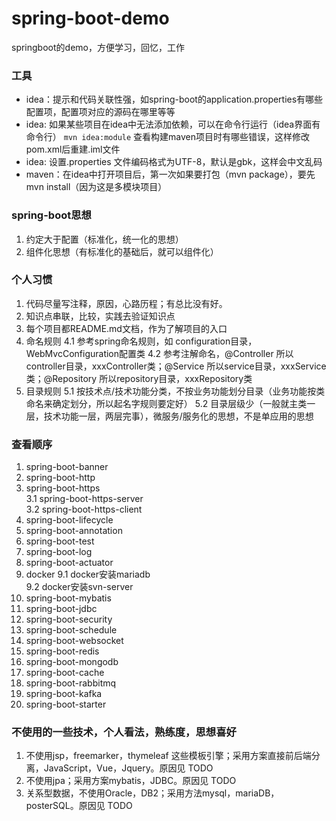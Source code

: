 # spring-boot-demo
springboot的demo，方便学习，回忆，工作

### 工具
- idea：提示和代码关联性强，如spring-boot的application.properties有哪些配置项，配置项对应的源码在哪里等等
- idea: 如果某些项目在idea中无法添加依赖，可以在命令行运行（idea界面有命令行） `mvn idea:module` 查看构建maven项目时有哪些错误，这样修改pom.xml后重建.iml文件
- idea: 设置.properties 文件编码格式为UTF-8，默认是gbk，这样会中文乱码
- maven：在idea中打开项目后，第一次如果要打包（mvn package），要先 mvn install（因为这是多模块项目）

### spring-boot思想
1. 约定大于配置（标准化，统一化的思想）
2. 组件化思想（有标准化的基础后，就可以组件化）

### 个人习惯
1. 代码尽量写注释，原因，心路历程；有总比没有好。
2. 知识点串联，比较，实践去验证知识点
3. 每个项目都README.md文档，作为了解项目的入口
4. 命名规则
  4.1 参考spring命名规则，如 configuration目录，WebMvcConfiguration配置类
  4.2 参考注解命名，@Controller 所以controller目录，xxxController类；@Service 所以service目录，xxxService类；@Repository 所以repository目录，xxxRepository类
5. 目录规则
  5.1 按技术点/技术功能分类，不按业务功能划分目录（业务功能按类命名来确定划分，所以起名字规则要定好）
  5.2 目录层级少（一般就主类一层，技术功能一层，两层完事），微服务/服务化的思想，不是单应用的思想
  

### 查看顺序
1. spring-boot-banner  
2. spring-boot-http  
3. spring-boot-https  
  3.1 spring-boot-https-server  
  3.2 spring-boot-https-client  
4. spring-boot-lifecycle  
5. spring-boot-annotation  
6. spring-boot-test  
7. spring-boot-log  
8. spring-boot-actuator  
9. docker
  9.1  docker安装mariadb  
  9.2  docker安装svn-server  
10. spring-boot-mybatis  
11. spring-boot-jdbc  
12. spring-boot-security  
13. spring-boot-schedule  
14. spring-boot-websocket  
15. spring-boot-redis  
16. spring-boot-mongodb  
17. spring-boot-cache  
18. spring-boot-rabbitmq  
19. spring-boot-kafka  
20. spring-boot-starter  






### 不使用的一些技术，个人看法，熟练度，思想喜好
1. 不使用jsp，freemarker，thymeleaf 这些模板引擎；采用方案直接前后端分离，JavaScript，Vue，Jquery。原因见 TODO  
2. 不使用jpa；采用方案mybatis，JDBC。原因见 TODO  
3. 关系型数据，不使用Oracle，DB2；采用方法mysql，mariaDB，posterSQL。原因见 TODO  



